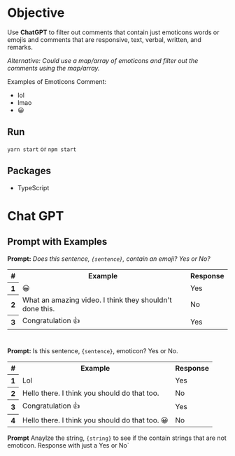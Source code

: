 # Objective

Use **ChatGPT** to filter out comments that contain just emoticons words or emojis and comments that are responsive, text, verbal, written, and remarks.

*Alternative: Could use a map/array of emoticons and filter out the comments using the map/array.*

Examples of Emoticons Comment:
- lol
- lmao
- 😀

## Run

`yarn start` or `npm start`

## Packages

- TypeScript

# Chat GPT
## Prompt with Examples

**Prompt:** *Does this sentence, `{sentence}`, contain an emoji? Yes or No?*
<table style="margin-bottom: 40px">
  <tr>
    <th>#</th>
    <th>Example</th>
    <th>Response</th>
  </tr>
  <tr>
    <th>1</th>
    <td>😀</td>
    <td>Yes</td>
  </tr>
  <tr>
    <th>2</th>
    <td>What an amazing video. I think they shouldn't done this.</td>
    <td>No</td>
  </tr>
  <tr>
    <th>3</th>
    <td>Congratulation 👍</td>
    <td>Yes</td>
  </tr>
</table>

**Prompt:** Is this sentence, `{sentence}`, emoticon? Yes or No.
<table>
  <tr>
    <th>#</th>
    <th>Example</th>
    <th>Response</th>
  </tr>
  <tr>
    <th>1</th>
    <td>Lol</td>
    <td>Yes</td>
  </tr>
  <tr>
    <th>2</th>
    <td>Hello there. I think you should do that too.</td>
    <td>No</td>
  </tr>
  <tr>
    <th>3</th>
    <td>Congratulation 👍</td>
    <td>Yes</td>
  </tr>
  <tr>
    <th>4</th>
    <td>Hello there. I think you should do that too. 😀</td>
    <td>No</td>
  </tr>
</table>

**Prompt** Anaylze the string, `{string}` to see if the contain strings that are not emoticon. Response with just a Yes or No`